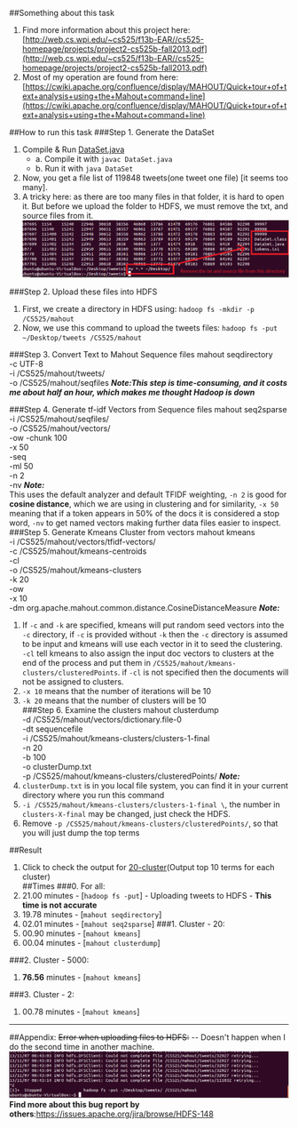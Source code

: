 ##Something about this task
1. Find more information about this project here: [http://web.cs.wpi.edu/~cs525/f13b-EAR//cs525-homepage/projects/project2-cs525b-fall2013.pdf](http://web.cs.wpi.edu/~cs525/f13b-EAR//cs525-homepage/projects/project2-cs525b-fall2013.pdf)     
2. Most of my operation are found from here: [https://cwiki.apache.org/confluence/display/MAHOUT/Quick+tour+of+text+analysis+using+the+Mahout+command+line](https://cwiki.apache.org/confluence/display/MAHOUT/Quick+tour+of+text+analysis+using+the+Mahout+command+line)    

##How to run this task
###Step 1. Generate the DataSet
1. Compile & Run [DataSet.java](https://github.com/zhouhao/CS525-Big-Data-Course-Project/blob/master/Project2/task1-Mahout/DataSetGenerator/DataSet.java) 
	- a. Compile it with `javac DataSet.java`    
	- b. Run it with `java DataSet`    
2. Now, you get a file list of 119848 tweets(one tweet one file) [it seems too many].   
3. A tricky here: as there are too many files in that folder, it is hard to open it. But before we upload the folder to HDFS, we must remove the txt, and source files from it.      
![mv](../../ScreenShots/move.png)       

###Step 2. Upload these files into HDFS 
1. First, we create a directory in HDFS using: `hadoop fs -mkdir -p /CS525/mahout`    
2. Now, we use this command to upload the tweets files: `hadoop fs -put ~/Desktop/tweets /CS525/mahout`   

###Step 3. Convert Text to Mahout Sequence files
	mahout seqdirectory \
		-c UTF-8 \
		-i /CS525/mahout/tweets/ \
		-o /CS525/mahout/seqfiles
***Note:This step is time-consuming, and it costs me about half an hour, which makes me thought Hadoop is down***

###Step 4. Generate tf-idf Vectors from Sequence files
	mahout seq2sparse \
	   -i /CS525/mahout/seqfiles/ \
	   -o /CS525/mahout/vectors/ \
	   -ow -chunk 100 \
	   -x 50 \
	   -seq \
	   -ml 50 \
	   -n 2 \
	   -nv
***Note:***  
This uses the default analyzer and default TFIDF weighting, `-n 2` is good for **cosine distance**, which we are using in clustering and for similarity, `-x 50` meaning that if a token appears in 50% of the docs it is considered a stop word, `-nv` to get named vectors making further data files easier to inspect.
###Step 5. Generate Kmeans Cluster from vectors
	mahout kmeans \
	   -i /CS525/mahout/vectors/tfidf-vectors/ \
	   -c /CS525/mahout/kmeans-centroids \
	   -cl \
	   -o /CS525/mahout/kmeans-clusters \
	   -k 20 \
	   -ow \
	   -x 10 \
	   -dm org.apache.mahout.common.distance.CosineDistanceMeasure
***Note:***   
1. If `-c` and `-k` are specified, kmeans will put random seed vectors into the `-c` directory, if `-c` is provided without `-k` then the `-c` directory is assumed to be input and kmeans will use each vector in it to seed the clustering. `-cl` tell kmeans to also assign the input doc vectors to clusters at the end of the process and put them in `/CS525/mahout/kmeans-clusters/clusteredPoints`. if `-cl` is not specified then the documents will not be assigned to clusters.    
2. `-x 10` means that the number of iterations will be 10    
3. `-k 20` means that the number of clusters will be 10  
###Step 6. Examine the clusters 
	mahout clusterdump \
	   -d /CS525/mahout/vectors/dictionary.file-0 \
	   -dt sequencefile \
	   -i /CS525/mahout/kmeans-clusters/clusters-1-final \
	   -n 20 \
	   -b 100 \
	   -o clusterDump.txt \
	   -p /CS525/mahout/kmeans-clusters/clusteredPoints/
***Note:***      
1. `clusterDump.txt` is in you local file system, you can find it in your current directory where you run this command       
2. `-i /CS525/mahout/kmeans-clusters/clusters-1-final \`, the number in `clusters-X-final` may be changed, just check the HDFS.      
3. Remove `-p /CS525/mahout/kmeans-clusters/clusteredPoints/`, so that you will just dump the top terms  

##Result
1. Click to check the output for [20-cluster](https://github.com/zhouhao/CS525-Big-Data-Course-Project/blob/master/Project2/task1-Mahout/ClusterResultDump/clusterDump-20.txt)(Output top 10 terms for each cluster)     
##Times 
###0. For all:
1. 21.00 minutes - [`hadoop fs -put`] - Uploading tweets to HDFS - **This time is not accurate**   
2. 19.78 minutes - [`mahout seqdirectory`]    
3. 02.01 minutes - [`mahout seq2sparse`] 
###1. Cluster - 20:
1. 00.90 minutes - [`mahout kmeans`]     
2. 00.04 minutes - [`mahout clusterdump`]    

###2. Cluster - 5000:
1. **76.56** minutes - [`mahout kmeans`]     

###3. Cluster - 2:
1. 00.78 minutes - [`mahout kmeans`]   

------
##Appendix:
<del>Error when uploading files to HDFS:</del> -- Doesn't happen when I do the second time in another machine.    
![error](../../ScreenShots/error.png "error")     
**Find more about this bug report by others**:https://issues.apache.org/jira/browse/HDFS-148
